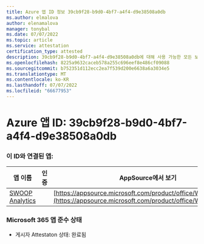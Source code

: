```yaml
---
title: Azure 앱 ID 정보 39cb9f28-b9d0-4bf7-a4f4-d9e38508a0db
ms.author: elmalova
author: elenamalova
manager: tonybal
ms.date: 07/07/2022
ms.topic: article
ms.service: attestation
certification_type: attested
description: 39cb9f28-b9d0-4bf7-a4f4-d9e38508a0db에 대해 사용 가능한 모든 보안 및 규정 준수 정보입니다.
ms.openlocfilehash: 8225a9632caceb578a255c696eef8e486cf09088
ms.sourcegitcommit: b752351d112ecc2ea7f539d200e6638a6a3034e5
ms.translationtype: MT
ms.contentlocale: ko-KR
ms.lasthandoff: 07/07/2022
ms.locfileid: "66677953"
---
```

# <a name="azure-app-id-39cb9f28-b9d0-4bf7-a4f4-d9e38508a0db"></a>Azure 앱 ID: 39cb9f28-b9d0-4bf7-a4f4-d9e38508a0db


### <a name="apps-associated-with-this-id"></a>이 ID와 연결된 앱:
| **앱 이름** | **인증** | **AppSource에서 보기** |
|--------------|---------------|-----------------------|
| [SWOOP Analytics](../forward/WA200000877.md) |  | [https://appsource.microsoft.com/product/office/WA200000877](https://appsource.microsoft.com/product/office/WA200000877) |

### <a name="microsoft-365-app-compliance-status"></a>Microsoft 365 앱 준수 상태
- 게시자 Attestaton 상태: 완료됨
